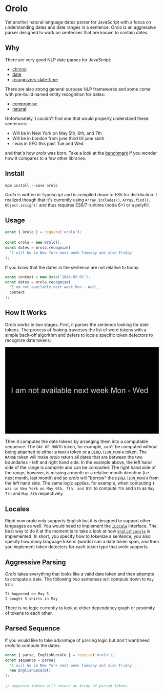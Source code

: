 # Orolo

Yet another natural language dates parser for JavaScript with a focus on understanding dates and date ranges in a sentence. Orolo is an aggressive parser designed to work on sentenses that are known to contain dates.

## Why

There are very good NLP date parses for JavaScript:

* [chrono](https://github.com/wanasit/chrono)
* [date](https://github.com/MatthewMueller/date)
* [recognizers-date-time](https://github.com/Microsoft/Recognizers-Text/tree/master/JavaScript/packages/recognizers-date-time)

There are also strong general purpose NLP frameworks and some come with pre-build named entity recognition for dates:

* [compromise](https://github.com/spencermountain/compromise)
* [natural](https://github.com/NaturalNode/natural)

Unfortunately, I couldn't find one that would properly understand these sentences:

* Will be in New York on May 5th, 6th, and 7th
* Will be in London from june third till june sixth
* I was in SFO this past Tue and Wed

and that's how _orolo_ was born. Take a look at the [benchmark](https://github.com/pveller/orolo-benchmark) if you wonder how it compares to a few other libraries.

## Install

```
npm install --save orolo
```

_Orolo_ is written in Typescript and is compiled down to ES5 for distribution. I realized though that it's currently using `Array.includes()`, `Array.find()`, `Object.assign()` and thus requires ES6/7 runtime (node 6+) or a polyfill.

## Usage

```javascript
const { Orolo } = require('orolo');

const orolo = new Orolo();
const dates = orolo.recognize(
  'I will be in New York next week Tuesday and also Friday'
);
```

If you know that the dates in the sentence are not relative to today:

```javascript
const context = new Date('2018-05-01');
const dates = orolo.recognize(
  'I am not available next week Mon - Wed',
  context
);
```

## How It Works

Orolo works in two stages. First, it parses the sentence looking for date tokens. The process of _looking_ traverses the list of word tokens with a simple back-off algorithm and defers to locale specific token detectors to recognize date tokens:

![parsing process animated](/animation/parsing.gif)

Then it computes the date tokens by arranging them into a computable sequence. The `DAY_OF_MONTH` token, for example, can't be computed without being attached to either a `MONTH` token or a `DIRECTION_MONTH` token. The `RANGE` token will make _orolo_ return all dates that are between the two boundaries - left and right hand side. In the example above, the left hand side of the range is _complete_ and can be computed. The right hand side of the range, however, is missing a month or a relative month direction (i.e. next month, last month) and so _orolo_ will "borrow" the `DIRECTION_MONTH` from the left hand side. The same logic applies, for example, when computing `I was in New York on May 6th, 7th, and 8th` to compute `7th` and `8th` as `May 7th` and `May 8th` respectively.

## Locales

Right now orolo only supports English but it is designed to support other languages as well. You would need to implement the [`ILocale`](/src/locale/locale.ts) interface. The best way to do it at the moment is to take a look at how [`EnglishLocale`](/src/locale/english/index.ts) is implemented. In short, you specify how to tokenize a sentence, you also specify how many language tokens (words) can a date token span, and then you implement token detectors for each token type that _orolo_ supports.

## Aggressive Parsing

_Orolo_ takes everything that looks like a valid date token and then attempts to compute a date. The following two sentenses will compute down to `May 5th`:

```
It happened on May 5
I bought 5 shirts in May
```

There is no logic currently to look at either dependency graph or proximity of tokens to each other.

## Parsed Sequence

If you would like to take advantage of parsing logic but don't want/need _orolo_ to compute the dates:

```javascript
const { parse, EnglishLocale } = require('orolo');
const sequence = parse(
  'I will be in New York next week Tuesday and also Friday',
  new EnglishLocale()
);

// sequence.tokens will return an Array of parsed tokens
```
